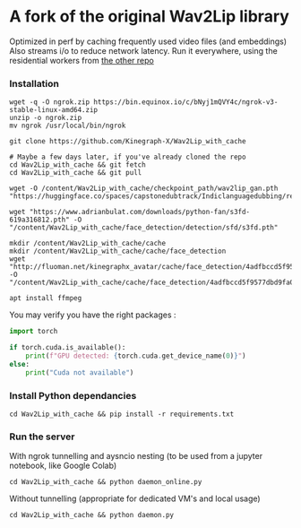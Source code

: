 # A fork of the original Wav2Lip library

Optimized in perf by caching frequently used video files (and embeddings)
Also streams i/o to reduce network latency.
Run it everywhere, using the residential workers from [the other repo](https://github.com/Kinegraph-X/Wav2Lip_resident)

### Installation

```shell
wget -q -O ngrok.zip https://bin.equinox.io/c/bNyj1mQVY4c/ngrok-v3-stable-linux-amd64.zip
unzip -o ngrok.zip
mv ngrok /usr/local/bin/ngrok

git clone https://github.com/Kinegraph-X/Wav2Lip_with_cache

# Maybe a few days later, if you've already cloned the repo
cd Wav2Lip_with_cache && git fetch
cd Wav2Lip_with_cache && git pull

wget -O /content/Wav2Lip_with_cache/checkpoint_path/wav2lip_gan.pth "https://huggingface.co/spaces/capstonedubtrack/Indiclanguagedubbing/resolve/416598a2eefa2f1b02bea859bda45f18208a53cb/wav2lip_gan.pth"

wget "https://www.adrianbulat.com/downloads/python-fan/s3fd-619a316812.pth" -O "/content/Wav2Lip_with_cache/face_detection/detection/sfd/s3fd.pth"

mkdir /content/Wav2Lip_with_cache/cache
mkdir /content/Wav2Lip_with_cache/cache/face_detection
wget "http://fluoman.net/kinegraphx_avatar/cache/face_detection/4adfbccd5f9577dbd9fa024cac6fd5fb_face_detection_master.npy" -O "/content/Wav2Lip_with_cache/cache/face_detection/4adfbccd5f9577dbd9fa024cac6fd5fb_face_detection_master.npy"

apt install ffmpeg
```

You may verify you have the right packages :

```python
import torch

if torch.cuda.is_available():
    print(f"GPU detected: {torch.cuda.get_device_name(0)}")
else:
    print("Cuda not available")
```

### Install Python dependancies

```shell
cd Wav2Lip_with_cache && pip install -r requirements.txt
```

### Run the server

With ngrok tunnelling and aysncio nesting (to be used from a jupyter notebook, like Google Colab)

```shell
cd Wav2Lip_with_cache && python daemon_online.py
```

Without tunnelling (appropriate for dedicated VM's and local usage)

```shell
cd Wav2Lip_with_cache && python daemon.py
```